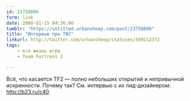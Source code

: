 ```yaml
---
id: 23758806
form: link
date: 2008-01-15 04:36:00
tumblr: "https://untitled.urbansheep.com/post/23758806"
title: "Интервью про ТФ2"
linkurl: http://twitter.com/urbansheep/statuses/599112372
tags:
    - вся жизнь игра
    - Team Fortress 2

---
```

<p>Всё, что касается TF2 — полно небольших открытий и непривычной искренности. Почему так? См.&nbsp;интервью с их лид-дизайнером: <a href="http://b23.ru/c40">http://b23.ru/c40</a></p>
